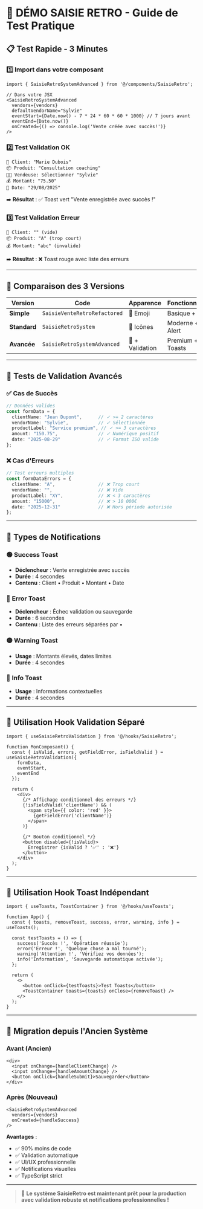 # 🎯 DÉMO SAISIE RETRO - Guide de Test Pratique

## 📋 **Test Rapide - 3 Minutes**

### 1️⃣ **Import dans votre composant**
```tsx
import { SaisieRetroSystemAdvanced } from '@/components/SaisieRetro';

// Dans votre JSX
<SaisieRetroSystemAdvanced
  vendors={vendors}
  defaultVendorName="Sylvie"
  eventStart={Date.now() - 7 * 24 * 60 * 60 * 1000} // 7 jours avant
  eventEnd={Date.now()}
  onCreated={() => console.log('Vente créée avec succès!')}
/>
```

### 2️⃣ **Test Validation OK**
```
👤 Client: "Marie Dubois"  
📦 Produit: "Consultation coaching"
👩‍💼 Vendeuse: Sélectionner "Sylvie"
💰 Montant: "75.50"  
📅 Date: "29/08/2025"
```
➡️ **Résultat** : ✅ Toast vert "Vente enregistrée avec succès !"

### 3️⃣ **Test Validation Erreur**
```
👤 Client: "" (vide)
📦 Produit: "A" (trop court)  
💰 Montant: "abc" (invalide)
```
➡️ **Résultat** : ❌ Toast rouge avec liste des erreurs

---

## 🎨 **Comparaison des 3 Versions**

| Version | Code | Apparence | Fonctionnalités |
|---------|------|-----------|-----------------|
| **Simple** | `SaisieVenteRetroRefactored` | 📝 Emoji | Basique + Alert |
| **Standard** | `SaisieRetroSystem` | 🎯 Icônes | Moderne + Alert |
| **Avancée** | `SaisieRetroSystemAdvanced` | 🚀 + Validation | Premium + Toasts |

---

## 🧪 **Tests de Validation Avancés**

### ✅ **Cas de Succès**
```typescript
// Données valides
const formData = {
  clientName: "Jean Dupont",      // ✓ >= 2 caractères
  vendorName: "Sylvie",           // ✓ Sélectionnée  
  productLabel: "Service premium", // ✓ >= 3 caractères
  amount: "150.75",               // ✓ Numérique positif
  date: "2025-08-29"              // ✓ Format ISO valide
};
```

### ❌ **Cas d'Erreurs**
```typescript
// Test erreurs multiples
const formDataErrors = {
  clientName: "A",                // ❌ Trop court
  vendorName: "",                 // ❌ Vide
  productLabel: "XY",             // ❌ < 3 caractères  
  amount: "15000",                // ❌ > 10 000€
  date: "2025-12-31"              // ❌ Hors période autorisée
};
```

---

## 🔔 **Types de Notifications**

### 🟢 **Success Toast**
- **Déclencheur** : Vente enregistrée avec succès
- **Durée** : 4 secondes
- **Contenu** : Client • Produit • Montant • Date

### 🔴 **Error Toast**  
- **Déclencheur** : Échec validation ou sauvegarde
- **Durée** : 6 secondes  
- **Contenu** : Liste des erreurs séparées par •

### 🟡 **Warning Toast**
- **Usage** : Montants élevés, dates limites
- **Durée** : 4 secondes

### 🔵 **Info Toast**
- **Usage** : Informations contextuelles
- **Durée** : 4 secondes

---

## 🎯 **Utilisation Hook Validation Séparé**

```tsx
import { useSaisieRetroValidation } from '@/hooks/SaisieRetro';

function MonComposant() {
  const { isValid, errors, getFieldError, isFieldValid } = useSaisieRetroValidation({
    formData,
    eventStart,
    eventEnd
  });

  return (
    <div>
      {/* Affichage conditionnel des erreurs */}
      {!isFieldValid('clientName') && (
        <span style={{ color: 'red' }}>
          {getFieldError('clientName')}
        </span>
      )}
      
      {/* Bouton conditionnel */}
      <button disabled={!isValid}>
        Enregistrer {isValid ? '✅' : '❌'}
      </button>
    </div>
  );
}
```

---

## 🎪 **Utilisation Hook Toast Indépendant**

```tsx
import { useToasts, ToastContainer } from '@/hooks/useToasts';

function App() {
  const { toasts, removeToast, success, error, warning, info } = useToasts();

  const testToasts = () => {
    success('Succès !', 'Opération réussie');
    error('Erreur !', 'Quelque chose a mal tourné');
    warning('Attention !', 'Vérifiez vos données');
    info('Information', 'Sauvegarde automatique activée');
  };

  return (
    <>
      <button onClick={testToasts}>Test Toasts</button>
      <ToastContainer toasts={toasts} onClose={removeToast} />
    </>
  );
}
```

---

## 🚀 **Migration depuis l'Ancien Système**

### Avant (Ancien)
```tsx
<div>
  <input onChange={handleClientChange} />
  <input onChange={handleAmountChange} />
  <button onClick={handleSubmit}>Sauvegarder</button>
</div>
```

### Après (Nouveau)
```tsx
<SaisieRetroSystemAdvanced
  vendors={vendors}
  onCreated={handleSuccess}
/>
```

**Avantages** :
- ✅ 90% moins de code
- ✅ Validation automatique
- ✅ UI/UX professionnelle  
- ✅ Notifications visuelles
- ✅ TypeScript strict

---

> 🎯 **Le système SaisieRetro est maintenant prêt pour la production avec validation robuste et notifications professionnelles !**
